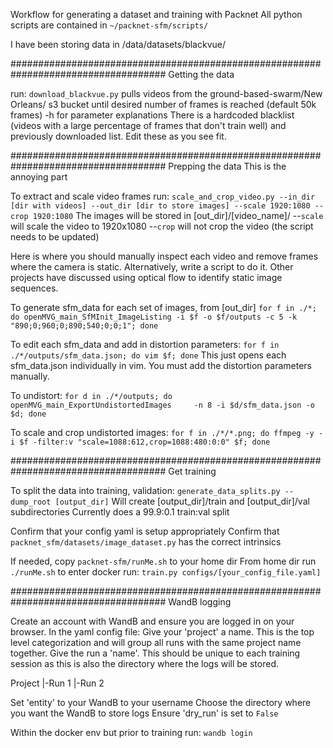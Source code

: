 Workflow for generating a dataset and training with Packnet
All python scripts are contained in `~/packnet-sfm/scripts/`

I have been storing data in /data/datasets/blackvue/

####################################################################################
Getting the data

run: 
  `download_blackvue.py`
  pulls videos from the ground-based-swarm/New Orleans/ s3 bucket until desired number
  of frames   is reached (default 50k frames)
  -h for parameter explanations
  There is a hardcoded blacklist (videos with a large percentage of frames that don't train well)
  and previously downloaded list. Edit these as you see fit.

####################################################################################
Prepping the data
This is the annoying part

To extract and scale video frames run:
  `scale_and_crop_video.py --in_dir [dir with videos] --out_dir [dir to store images] --scale 1920:1080 --crop 1920:1080`
  The images will be stored in [out_dir]/[video_name]/
  --`scale` will scale the video to 1920x1080
  --`crop` will not crop the video (the script needs to be updated)
  
Here is where you should manually inspect each video and remove frames where the camera is static.
Alternatively, write a script to do it. Other projects have discussed using optical flow to identify static image sequences.

To generate sfm_data for each set of images, from [out_dir]
  `for f in ./*; do openMVG_main_SfMInit_ImageListing -i $f -o $f/outputs -c 5 -k "890;0;960;0;890;540;0;0;1"; done`

To edit each sfm_data and add in distortion parameters:
  `for f in ./*/outputs/sfm_data.json; do vim $f; done`
  This just opens each sfm_data.json individually in vim. You must add the distortion 
  parameters manually.
  
To undistort:
  `for d in ./*/outputs; do openMVG_main_ExportUndistortedImages	 -n 8 -i $d/sfm_data.json -o $d; done`

To scale and crop undistorted images:
  `for f in ./*/*.png; do ffmpeg -y -i $f -filter:v "scale=1088:612,crop=1088:480:0:0" $f; done`
  
####################################################################################
Get training

To split the data into training, validation:
  `generate_data_splits.py --dump_root [output_dir]`
   Will create [output_dir]/train and [output_dir]/val subdirectories
   Currently does a 99.9:0.1 train:val split

Confirm that your config yaml is setup appropriately
Confirm that `packnet_sfm/datasets/image_dataset.py` has the correct intrinsics

If needed, copy `packnet-sfm/runMe.sh` to your home dir
From home dir run `./runMe.sh` to enter docker
run:
  `train.py configs/[your_config_file.yaml]`
  
####################################################################################
WandB logging

Create an account with WandB and ensure you are logged in on your browser.
In the yaml config file:
  Give your 'project' a name. This is the top level categorization and will group all runs with the same project name together.
  Give the run a 'name'. This should be unique to each training session as this is also the directory where the logs will be stored. 
  
  Project
  |-Run 1
  |-Run 2

  Set 'entity' to your WandB to your username
  Choose the directory where you want the WandB to store logs
  Ensure 'dry_run' is set to `False`

Within the docker env but prior to training run:
  `wandb login`

